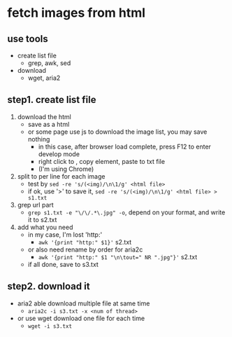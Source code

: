 # fetch images from html

## use tools

- create list file
    - grep, awk, sed
- download
    - wget, aria2

## step1. create list file

1. download the html
    - save as a html
    - or some page use js to download the image list, you may save nothing
        - in this case, after browser load complete, press F12 to enter develop mode
        - right click to <body>, copy element, paste to txt file
        - (I'm using Chrome)
2. split to per line for each image
    - test by `sed -re 's/(<img)/\n\1/g' <html file>`
    - if ok, use '>' to save it, `sed -re 's/(<img)/\n\1/g' <html file> > s1.txt`
3. grep url part
    - `grep s1.txt -e "\/\/.*\.jpg" -o`, depend on your format, and write it to s2.txt
4. add what you need
    - in my case, I'm lost 'http:'
        - `awk '{print "http:" $1}'` s2.txt
    - or also need rename by order for aria2c
        - `awk '{print "http:" $1 "\n\tout=" NR ".jpg"}'` s2.txt
    - if all done, save to s3.txt

## step2. download it

- aria2 able download multiple file at same time
    - `aria2c -i s3.txt -x <num of thread>`
- or use wget download one file for each time
    - `wget -i s3.txt`
